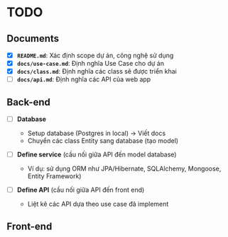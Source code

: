 # TODO

## Documents

- [X] **`README.md`**: Xác định scope dự án, công nghệ sử dụng
- [X] **`docs/use-case.md`**: Định nghĩa Use Case cho dự án
- [X] **`docs/class.md`**: Định nghĩa các class sẽ được triển khai
- [ ] **`docs/api.md`**: Định nghĩa các API của web app

## Back-end

- [ ] **Database** 
    - Setup database (Postgres in local)    -> Viết docs  
    - Chuyển các class Entity sang database (tạo model)

- [ ] **Define service** (cầu nối giữa API đến model database)
    - Ví dụ: sử dụng ORM như JPA/Hibernate, SQLAlchemy, Mongoose, Entity Framework)

- [ ] **Define API** (cầu nối giữa API đến front end)
    - Liệt kê các API dựa theo use case đã implement

## Front-end
